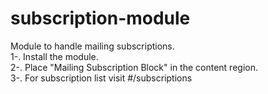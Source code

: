 # subscription-module
Module to handle mailing subscriptions.  
1-. Install the module.  
2-. Place "Mailing Subscription Block" in the content region.  
3-. For subscription list visit #/subscriptions   
